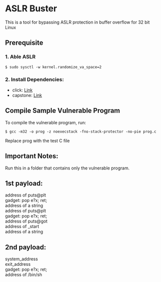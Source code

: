 # ASLR Buster
This is a tool for bypassing ASLR protection in buffer overflow for 32 bit Linux

## Prerequisite

### 1. Able ASLR

~~~
$ sudo sysctl -w kernel.randomize_va_space=2
~~~

### 2. Install Dependencies:
- click: [Link](https://pypi.org/project/click/)
- capstone: [Link](https://www.capstone-engine.org/documentation.html)

## Compile Sample Vulnerable Program
To compile the vulnerable program, run:

~~~
$ gcc -m32 -o prog -z noexecstack -fno-stack-protector -no-pie prog.c
~~~

Replace prog with the test C file

## Important Notes:
Run this in a folder that contains only the vulnerable program.


## 1st payload:
address of puts@plt\
gadget: pop e?x; ret;\
address of a string\
address of puts@plt\
gadget: pop e?x; ret;\
address of puts@got\
address of _start\
address of a string

## 2nd payload:
system_address\
exit_address\
gadget: pop e?x; ret;\
address of /bin/sh

